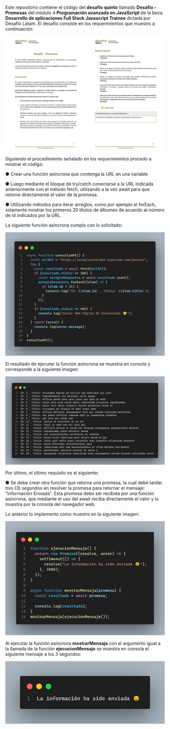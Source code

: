 Este repositorio contiene el código del **desafío quinto** llamado **Desafío - Promesas** del módulo 4 **Programación avanzada en JavaScript** de la beca **Desarrollo de aplicaciones Full Stack Javascript Trainee** dictada por Desafío Latam. El desafío consiste en los requerimientos que muestro a continuación:

![Requisitos Hoja 1 y 2](./screenshots/requisitos_1_2.jpg)

Siguiendo el procedimiento señalado en los requerimientos procedo a mostrar el código:

● Crear una función asíncrona que contenga la URL en una variable

● Luego mediante el bloque de try/catch conectarse a la URL indicada anteriormente con el método fetch, utilizando a la vez await para que retorne directamente el valor de la promesa.

● Utilizando métodos para iterar arreglos, como por ejemplo el forEach, solamente mostrar los primeros 20 títulos de álbumes de acuerdo al número de id indicados por la URL.

La siguiente función asíncrona cumple con lo solicitado:

![Código Consulta a la API](./screenshots/code_consulta_api.png)

El resultado de ejecutar la función asíncrona se muestra en consola y corresponde a la siguiente imagen:

![Resultado Código Consulta a la API](./screenshots/resultado_consulta_api.png)

Por último, el último requisito es el siguiente:

● Se debe crear otra función que retorne una promesa, la cual debe tardar tres (3) segundos en resolver la promesa para retornar el mensaje: “Información Enviada”. Esta promesa debe ser recibida por una función asíncrona, que mediante el uso del await reciba directamente el valor y lo muestra por la consola del navegador web.

Lo anterior lo implemento como muestro en la siguiente imagen:

![Código Espera 3 segundos](./screenshots/code_3_segundos.png)

Al ejecutar la función asíncrona **mostrarMensaja** con el argumento igual a la llamada de la función **ejecucionMensaje** se muestra en consola el siguiente mensaje a los 3 segundos:

![Mensaje 3 segundos](./screenshots/mensaje_3_segundos.png)
